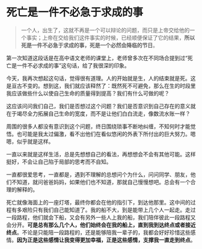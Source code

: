 # 死亡是一件不必急于求成的事

> 一个人，出生了，这就不再是一个可以辩论的问题，而只是上帝交给他的一个事实；上帝在交给我们这件事实的时候，已经顺便保证了它的结果，**所以死是一件不必急于求成的事，死是一个必然会降临的节日**。

第一次知道这段话是在高中语文老师的课堂上，老师曾多次在不同场合提到过“死亡是一件不必求成的事”这句话，给了我很深的印象。

今天，我再次想起这句话，觉得很有道理。人的开始就是生，人的结束就是死。这是亘古不变的。想到这，我们就应该释然了：既然死不可避免，那么在生的时段里我应该做些什么以使自己生命的质量得到提高？我们有什么可做的呢？

这应该问问我们自己，我们是否想过这个问题？我们是否意识到自己存在的意义就在于竭尽全力拓展自己生命的宽度，而不是让他们白白流走，像数流水账一样？

周围的很多人都没有意识到这个问题，终日围绕琐事不断地纠缠，不知何时才能觉悟。也可能是我太过偏激，看不出他们在看似悠闲的外表下所付出的巨大努力。嗯嗯，似乎就是这样。

一直以来就是这样生活，总是先想想自己的看法，再想想会不会有其他可能。这样挺好，不会让自己陷于局部的思考而不自知。

一直都很爱思考，一直都是，遇到不理解的总想问个为什么，问问同学、朋友，他们不知道，就问爸爸妈妈，如果他们也不知道，那就自己慢慢想吧。总会有一个合理的解释的。

死亡就像海面上的一座灯塔，最终你都会在他的指引下，到达他那里。这中间的过程有多艰险只有我们自己能知道了。我的船不大，到是能带上几个人一起走。走过一段路程，他们就会下船，又会有另外一些人上我的船，我们陪伴彼此一段路程又会分开。**可是总有那么几个人，他们始终会在我的船上，直到我到达终点或者接近终点**。不论是只能陪一段路程的，还是能够陪我一辈子的，我都会好好珍惜这些感情。**因为正是这些感情让我变得更加幸福，正是这些感情，支撑我一直走到终点**。
